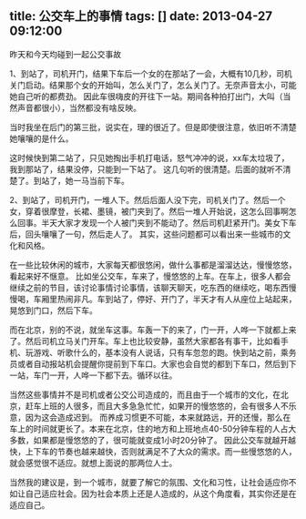 title: 公交车上的事情
tags: []
date: 2013-04-27 09:12:00
---

昨天和今天均碰到一起公交事故

1、到站了，司机开门，结果下车后一个女的在那站了一会，大概有10几秒，司机关门启动。结果那个女的开始叫，怎么关门了，怎么关门了。无奈声音太小，可能她自己听的都费劲。
因此车很嗨皮的开往下一站。期间各种拍打出门，大叫（当然声音都很小），当然都没有啥反映。

当时我坐在后门的第三批，说实在，理的很近了。但是即使很注意，依旧听不清楚她嚷嚷的是什么。

这时候快到第二站了，只见她掏出手机打电话，怒气冲冲的说，xx车太垃圾了，我到那站了，结果没停，只能到一下站了。 这几句听的很清楚。后面的就听不清楚了。到站了，她一马当前下车。

2、到站了，司机开门，一堆人下。然后后面人没下完，司机关门了。然后一个女，穿着很摩登，长裙、墨镜，被门夹到了。然后一堆人开始说，这怎么回事啊怎么回事。半天大家才发现一个人被门夹到不能动了。然后司机赶紧开门。美女下车后，回头嚷嚷了一句，然后走人了。
其实，这些问题都可以看出来一些城市的文化和风格。

在一些比较休闲的城市，大家每天都很悠闲，做什么事都是溜溜达达，慢慢悠悠，看起来好不惬意。
比如坐公交车，车来了，慢悠悠的上车。在车上，很多人都会继续之前的节目，该讨论事情讨论事情，该聊天聊天，吃东西的继续吃，喝东西慢慢喝，车厢里热闹非凡。车到站了，停好、开门了，半天才有人从座位上站起来，晃悠到门口，然后下车。

而在北京，别的不说，就坐车这事。车轰一下的来了，门一开，人哗一下就都上来了。然后司机立马关门开车。车上也比较安静，虽然大家都各有事干，比如看手机、玩游戏、听歌什么的，基本没有人说话，只有车忽忽的跑。快到站之前，乘务员或者自动报站机会提醒你提前到下车口。大家也会自觉的都到下车口，然后到下一站，车门一开，人哗一下都下去。循环以往。

当然这些事情并不是司机或者公交公司造成的，而且由于一个城市的文化，在北京，赶车上班的人很多，而且大多急急忙忙，如果开的慢悠悠的，会有很多人不乐意，因为这会造成迟到。
而养成习惯更不可能，本来就路远，开的还慢，那么在车上的时间就更长了。本来在北京，住的地方和上班地点40-50分钟车程的人占大多数，如果都是慢悠悠的了，很可能就变成1小时20分钟了。
因此公交车就越开越快，上下车的节奏也越来越快，否则就满足不了大众的需求。而一些慢悠悠的人，就会感觉很不适应。就想上面说的那两位人士。

当然我的建议是，到一个城市，就要了解它的氛围、文化和习性，让社会适应你不如让自己适应社会。因为社会本质上还是人造成的，从这个角度看，其实你还是在适应自己。